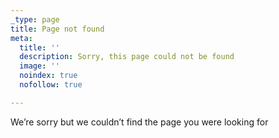 ```yaml
---
_type: page
title: Page not found
meta:
  title: ''
  description: Sorry, this page could not be found
  image: ''
  noindex: true
  nofollow: true

---
```

We’re sorry but we couldn’t find the page you were looking for
